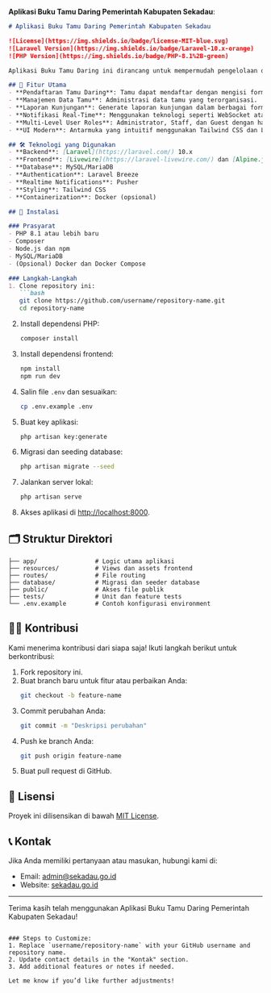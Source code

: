 **Aplikasi Buku Tamu Daring Pemerintah Kabupaten Sekadau**:

```markdown
# Aplikasi Buku Tamu Daring Pemerintah Kabupaten Sekadau

![License](https://img.shields.io/badge/license-MIT-blue.svg)
![Laravel Version](https://img.shields.io/badge/Laravel-10.x-orange)
![PHP Version](https://img.shields.io/badge/PHP-8.1%2B-green)

Aplikasi Buku Tamu Daring ini dirancang untuk mempermudah pengelolaan data tamu di Pemerintah Kabupaten Sekadau. Sistem ini memungkinkan tamu untuk mendaftar secara daring, memudahkan proses pelacakan, dan menyediakan laporan yang terstruktur.

## 🎯 Fitur Utama
- **Pendaftaran Tamu Daring**: Tamu dapat mendaftar dengan mengisi formulir online.
- **Manajemen Data Tamu**: Administrasi data tamu yang terorganisasi.
- **Laporan Kunjungan**: Generate laporan kunjungan dalam berbagai format (PDF/Excel).
- **Notifikasi Real-Time**: Menggunakan teknologi seperti WebSocket atau Pusher.
- **Multi-Level User Roles**: Administrator, Staff, dan Guest dengan hak akses berbeda.
- **UI Modern**: Antarmuka yang intuitif menggunakan Tailwind CSS dan Livewire.

## 🛠️ Teknologi yang Digunakan
- **Backend**: [Laravel](https://laravel.com/) 10.x
- **Frontend**: [Livewire](https://laravel-livewire.com/) dan [Alpine.js](https://alpinejs.dev/)
- **Database**: MySQL/MariaDB
- **Authentication**: Laravel Breeze
- **Realtime Notifications**: Pusher
- **Styling**: Tailwind CSS
- **Containerization**: Docker (opsional)

## 🚀 Instalasi

### Prasyarat
- PHP 8.1 atau lebih baru
- Composer
- Node.js dan npm
- MySQL/MariaDB
- (Opsional) Docker dan Docker Compose

### Langkah-Langkah
1. Clone repository ini:
   ```bash
   git clone https://github.com/username/repository-name.git
   cd repository-name
   ```

2. Install dependensi PHP:
   ```bash
   composer install
   ```

3. Install dependensi frontend:
   ```bash
   npm install
   npm run dev
   ```

4. Salin file `.env` dan sesuaikan:
   ```bash
   cp .env.example .env
   ```

5. Buat key aplikasi:
   ```bash
   php artisan key:generate
   ```

6. Migrasi dan seeding database:
   ```bash
   php artisan migrate --seed
   ```

7. Jalankan server lokal:
   ```bash
   php artisan serve
   ```

8. Akses aplikasi di [http://localhost:8000](http://localhost:8000).

## 🗂️ Struktur Direktori
```plaintext
├── app/                # Logic utama aplikasi
├── resources/          # Views dan assets frontend
├── routes/             # File routing
├── database/           # Migrasi dan seeder database
├── public/             # Akses file publik
├── tests/              # Unit dan feature tests
└── .env.example        # Contoh konfigurasi environment
```

## 🧑‍💻 Kontribusi
Kami menerima kontribusi dari siapa saja! Ikuti langkah berikut untuk berkontribusi:
1. Fork repository ini.
2. Buat branch baru untuk fitur atau perbaikan Anda:
   ```bash
   git checkout -b feature-name
   ```
3. Commit perubahan Anda:
   ```bash
   git commit -m "Deskripsi perubahan"
   ```
4. Push ke branch Anda:
   ```bash
   git push origin feature-name
   ```
5. Buat pull request di GitHub.

## 📜 Lisensi
Proyek ini dilisensikan di bawah [MIT License](LICENSE).

## 📞 Kontak
Jika Anda memiliki pertanyaan atau masukan, hubungi kami di:
- Email: admin@sekadau.go.id
- Website: [sekadau.go.id](https://sekadau.go.id)

---

Terima kasih telah menggunakan Aplikasi Buku Tamu Daring Pemerintah Kabupaten Sekadau!
```

### Steps to Customize:
1. Replace `username/repository-name` with your GitHub username and repository name.
2. Update contact details in the "Kontak" section.
3. Add additional features or notes if needed.

Let me know if you’d like further adjustments!

